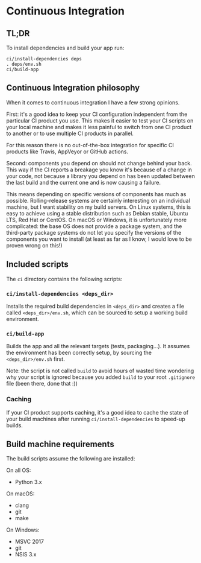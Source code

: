 # Continuous Integration

## TL;DR

To install dependencies and build your app run:

```shell
ci/install-dependencies deps
. deps/env.sh
ci/build-app
```

## Continuous Integration philosophy

When it comes to continuous integration I have a few strong opinions.

First: it's a good idea to keep your CI configuration independent from the particular CI product you use. This makes it easier to test your CI scripts on your local machine and makes it less painful to switch from one CI product to another or to use multiple CI products in parallel.

For this reason there is no out-of-the-box integration for specific CI products like Travis, AppVeyor or GitHub actions.

Second: components you depend on should not change behind your back. This way if the CI reports a breakage you know it's because of a change in your code, not because a library you depend on has been updated between the last build and the current one and is now causing a failure.

This means depending on specific versions of components has much as possible. Rolling-release systems are certainly interesting on an individual machine, but I want stability on my build servers. On Linux systems, this is easy to achieve using a stable distribution such as Debian stable, Ubuntu LTS, Red Hat or CentOS. On macOS or Windows, it is unfortunately more complicated: the base OS does not provide a package system, and the third-party package systems do not let you specify the versions of the components you want to install (at least as far as I know, I would love to be proven wrong on this!)

## Included scripts

The `ci` directory contains the following scripts:

### `ci/install-dependencies <deps_dir>`

Installs the required build dependencies in `<deps_dir>` and creates a file called `<deps_dir>/env.sh`, which can be sourced to setup a working build environment.

### `ci/build-app`

Builds the app and all the relevant targets (tests, packaging...). It assumes the environment has been correctly setup, by sourcing the `<deps_dir>/env.sh` first.

Note: the script is not called `build` to avoid hours of wasted time wondering why your script is ignored because you added `build` to your root `.gitignore` file (been there, done that :))

### Caching

If your CI product supports caching, it's a good idea to cache the state of your build machines after running `ci/install-dependencies` to speed-up builds.

## Build machine requirements

The build scripts assume the following are installed:

On all OS:

- Python 3.x

On macOS:

- clang
- git
- make

On Windows:

- MSVC 2017
- git
- NSIS 3.x
